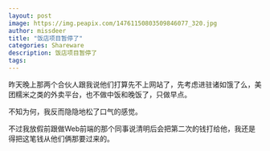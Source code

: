 ```yaml
---
layout: post
image: https://img.peapix.com/14761150803509846077_320.jpg
author: missdeer
title: "饭店项目暂停了"
categories: Shareware
description: 饭店项目暂停了
tags: 
---
```

昨天晚上那两个合伙人跟我说他们打算先不上网站了，先考虑进驻诸如饿了么，美团糯米之类的外卖平台，也不做中饭和晚饭了，只做早点。

不知为何，我反而隐隐地松了口气的感觉。

不过我放假前跟做Web前端的那个同事说清明后会把第二次的钱打给他，我还是得把这笔钱从他们俩那要过来的。
